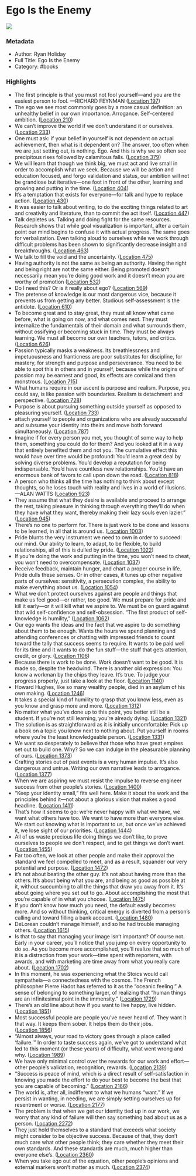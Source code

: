 # Ego Is the Enemy

![](https://images-na.ssl-images-amazon.com/images/I/41o0Fkf%2BvfL._SL200_.jpg)

### Metadata

- Author: Ryan Holiday
- Full Title: Ego Is the Enemy
- Category: #books

### Highlights

- The first principle is that you must not fool yourself—and you are the easiest person to fool. —RICHARD FEYNMAN ([Location 197](https://readwise.io/to_kindle?action=open&asin=B015NTIXWE&location=197))
- The ego we see most commonly goes by a more casual definition: an unhealthy belief in our own importance. Arrogance. Self-centered ambition. ([Location 210](https://readwise.io/to_kindle?action=open&asin=B015NTIXWE&location=210))
- We can’t improve the world if we don’t understand it or ourselves. ([Location 233](https://readwise.io/to_kindle?action=open&asin=B015NTIXWE&location=233))
- One must ask: if your belief in yourself is not dependent on actual achievement, then what is it dependent on? The answer, too often when we are just setting out, is nothing. Ego. And this is why we so often see precipitous rises followed by calamitous falls. ([Location 379](https://readwise.io/to_kindle?action=open&asin=B015NTIXWE&location=379))
- We will learn that though we think big, we must act and live small in order to accomplish what we seek. Because we will be action and education focused, and forgo validation and status, our ambition will not be grandiose but iterative—one foot in front of the other, learning and growing and putting in the time. ([Location 404](https://readwise.io/to_kindle?action=open&asin=B015NTIXWE&location=404))
- It’s a temptation that exists for everyone—for talk and hype to replace action. ([Location 430](https://readwise.io/to_kindle?action=open&asin=B015NTIXWE&location=430))
- It was easier to talk about writing, to do the exciting things related to art and creativity and literature, than to commit the act itself. ([Location 447](https://readwise.io/to_kindle?action=open&asin=B015NTIXWE&location=447))
- Talk depletes us. Talking and doing fight for the same resources. Research shows that while goal visualization is important, after a certain point our mind begins to confuse it with actual progress. The same goes for verbalization. Even talking aloud to ourselves while we work through difficult problems has been shown to significantly decrease insight and breakthroughs. ([Location 463](https://readwise.io/to_kindle?action=open&asin=B015NTIXWE&location=463))
- We talk to fill the void and the uncertainty. ([Location 475](https://readwise.io/to_kindle?action=open&asin=B015NTIXWE&location=475))
- Having authority is not the same as being an authority. Having the right and being right are not the same either. Being promoted doesn’t necessarily mean you’re doing good work and it doesn’t mean you are worthy of promotion ([Location 532](https://readwise.io/to_kindle?action=open&asin=B015NTIXWE&location=532))
- Do I need this? Or is it really about ego? ([Location 569](https://readwise.io/to_kindle?action=open&asin=B015NTIXWE&location=569))
- The pretense of knowledge is our most dangerous vice, because it prevents us from getting any better. Studious self-assessment is the antidote. ([Location 610](https://readwise.io/to_kindle?action=open&asin=B015NTIXWE&location=610))
- To become great and to stay great, they must all know what came before, what is going on now, and what comes next. They must internalize the fundamentals of their domain and what surrounds them, without ossifying or becoming stuck in time. They must be always learning. We must all become our own teachers, tutors, and critics. ([Location 626](https://readwise.io/to_kindle?action=open&asin=B015NTIXWE&location=626))
- Passion typically masks a weakness. Its breathlessness and impetuousness and franticness are poor substitutes for discipline, for mastery, for strength and purpose and perseverance. You need to be able to spot this in others and in yourself, because while the origins of passion may be earnest and good, its effects are comical and then monstrous. ([Location 715](https://readwise.io/to_kindle?action=open&asin=B015NTIXWE&location=715))
- What humans require in our ascent is purpose and realism. Purpose, you could say, is like passion with boundaries. Realism is detachment and perspective. ([Location 728](https://readwise.io/to_kindle?action=open&asin=B015NTIXWE&location=728))
- Purpose is about pursuing something outside yourself as opposed to pleasuring yourself. ([Location 733](https://readwise.io/to_kindle?action=open&asin=B015NTIXWE&location=733))
- attach yourself to people and organizations who are already successful and subsume your identity into theirs and move both forward simultaneously. ([Location 787](https://readwise.io/to_kindle?action=open&asin=B015NTIXWE&location=787))
- Imagine if for every person you met, you thought of some way to help them, something you could do for them? And you looked at it in a way that entirely benefited them and not you. The cumulative effect this would have over time would be profound: You’d learn a great deal by solving diverse problems. You’d develop a reputation for being indispensable. You’d have countless new relationships. You’d have an enormous bank of favors to call upon down the road. ([Location 818](https://readwise.io/to_kindle?action=open&asin=B015NTIXWE&location=818))
- A person who thinks all the time has nothing to think about except thoughts, so he loses touch with reality and lives in a world of illusions. —ALAN WATTS ([Location 923](https://readwise.io/to_kindle?action=open&asin=B015NTIXWE&location=923))
- They assume that what they desire is available and proceed to arrange the rest, taking pleasure in thinking through everything they’ll do when they have what they want, thereby making their lazy souls even lazier.” ([Location 945](https://readwise.io/to_kindle?action=open&asin=B015NTIXWE&location=945))
- There’s no one to perform for. There is just work to be done and lessons to be learned, in all that is around us. ([Location 1003](https://readwise.io/to_kindle?action=open&asin=B015NTIXWE&location=1003))
- Pride blunts the very instrument we need to own in order to succeed: our mind. Our ability to learn, to adapt, to be flexible, to build relationships, all of this is dulled by pride. ([Location 1022](https://readwise.io/to_kindle?action=open&asin=B015NTIXWE&location=1022))
- If you’re doing the work and putting in the time, you won’t need to cheat, you won’t need to overcompensate. ([Location 1037](https://readwise.io/to_kindle?action=open&asin=B015NTIXWE&location=1037))
- Receive feedback, maintain hunger, and chart a proper course in life. Pride dulls these senses. Or in other cases, it tunes up other negative parts of ourselves: sensitivity, a persecution complex, the ability to make everything about us. ([Location 1054](https://readwise.io/to_kindle?action=open&asin=B015NTIXWE&location=1054))
- What we don’t protect ourselves against are people and things that make us feel good—or rather, too good. We must prepare for pride and kill it early—or it will kill what we aspire to. We must be on guard against that wild self-confidence and self-obsession. “The first product of self-knowledge is humility,” ([Location 1062](https://readwise.io/to_kindle?action=open&asin=B015NTIXWE&location=1062))
- Our ego wants the ideas and the fact that we aspire to do something about them to be enough. Wants the hours we spend planning and attending conferences or chatting with impressed friends to count toward the tally that success seems to require. It wants to be paid well for its time and it wants to do the fun stuff—the stuff that gets attention, credit, or glory. ([Location 1106](https://readwise.io/to_kindle?action=open&asin=B015NTIXWE&location=1106))
- Because there is work to be done. Work doesn’t want to be good. It is made so, despite the headwind. There is another old expression: You know a workman by the chips they leave. It’s true. To judge your progress properly, just take a look at the floor. ([Location 1140](https://readwise.io/to_kindle?action=open&asin=B015NTIXWE&location=1140))
- Howard Hughes, like so many wealthy people, died in an asylum of his own making. ([Location 1246](https://readwise.io/to_kindle?action=open&asin=B015NTIXWE&location=1246))
- It takes a special kind of humility to grasp that you know less, even as you know and grasp more and more. ([Location 1312](https://readwise.io/to_kindle?action=open&asin=B015NTIXWE&location=1312))
- No matter what you’ve done up to this point, you better still be a student. If you’re not still learning, you’re already dying. ([Location 1321](https://readwise.io/to_kindle?action=open&asin=B015NTIXWE&location=1321))
- The solution is as straightforward as it is initially uncomfortable: Pick up a book on a topic you know next to nothing about. Put yourself in rooms where you’re the least knowledgeable person. ([Location 1331](https://readwise.io/to_kindle?action=open&asin=B015NTIXWE&location=1331))
- We want so desperately to believe that those who have great empires set out to build one. Why? So we can indulge in the pleasurable planning of ours. ([Location 1373](https://readwise.io/to_kindle?action=open&asin=B015NTIXWE&location=1373))
- Crafting stories out of past events is a very human impulse. It’s also dangerous and untrue. Writing our own narrative leads to arrogance. ([Location 1377](https://readwise.io/to_kindle?action=open&asin=B015NTIXWE&location=1377))
- When we are aspiring we must resist the impulse to reverse engineer success from other people’s stories. ([Location 1400](https://readwise.io/to_kindle?action=open&asin=B015NTIXWE&location=1400))
- “Keep your identity small,” fits well here. Make it about the work and the principles behind it—not about a glorious vision that makes a good headline. ([Location 1411](https://readwise.io/to_kindle?action=open&asin=B015NTIXWE&location=1411))
- That’s how it seems to go: we’re never happy with what we have, we want what others have too. We want to have more than everyone else. We start out knowing what is important to us, but once we’ve achieved it, we lose sight of our priorities. ([Location 1444](https://readwise.io/to_kindle?action=open&asin=B015NTIXWE&location=1444))
- All of us waste precious life doing things we don’t like, to prove ourselves to people we don’t respect, and to get things we don’t want. ([Location 1455](https://readwise.io/to_kindle?action=open&asin=B015NTIXWE&location=1455))
- Far too often, we look at other people and make their approval the standard we feel compelled to meet, and as a result, squander our very potential and purpose. ([Location 1472](https://readwise.io/to_kindle?action=open&asin=B015NTIXWE&location=1472))
- it’s not about beating the other guy. It’s not about having more than the others. It’s about being what you are, and being as good as possible at it, without succumbing to all the things that draw you away from it. It’s about going where you set out to go. About accomplishing the most that you’re capable of in what you choose. ([Location 1475](https://readwise.io/to_kindle?action=open&asin=B015NTIXWE&location=1475))
- If you don’t know how much you need, the default easily becomes: more. And so without thinking, critical energy is diverted from a person’s calling and toward filling a bank account. ([Location 1480](https://readwise.io/to_kindle?action=open&asin=B015NTIXWE&location=1480))
- DeLorean couldn’t manage himself, and so he had trouble managing others. ([Location 1615](https://readwise.io/to_kindle?action=open&asin=B015NTIXWE&location=1615))
- Is that to say that managing your image isn’t important? Of course not. Early in your career, you’ll notice that you jump on every opportunity to do so. As you become more accomplished, you’ll realize that so much of it is a distraction from your work—time spent with reporters, with awards, and with marketing are time away from what you really care about. ([Location 1702](https://readwise.io/to_kindle?action=open&asin=B015NTIXWE&location=1702))
- In this moment, he was experiencing what the Stoics would call sympatheia—a connectedness with the cosmos. The French philosopher Pierre Hadot has referred to it as the “oceanic feeling.” A sense of belonging to something larger, of realizing that “human things are an infinitesimal point in the immensity.” ([Location 1729](https://readwise.io/to_kindle?action=open&asin=B015NTIXWE&location=1729))
- There’s an old line about how if you want to live happy, live hidden. ([Location 1851](https://readwise.io/to_kindle?action=open&asin=B015NTIXWE&location=1851))
- Most successful people are people you’ve never heard of. They want it that way. It keeps them sober. It helps them do their jobs. ([Location 1856](https://readwise.io/to_kindle?action=open&asin=B015NTIXWE&location=1856))
- “Almost always, your road to victory goes through a place called ‘failure.’” In order to taste success again, we’ve got to understand what led to this moment (or these years) of difficulty, what went wrong and why. ([Location 1989](https://readwise.io/to_kindle?action=open&asin=B015NTIXWE&location=1989))
- We have only minimal control over the rewards for our work and effort—other people’s validation, recognition, rewards. ([Location 2139](https://readwise.io/to_kindle?action=open&asin=B015NTIXWE&location=2139))
- “Success is peace of mind, which is a direct result of self-satisfaction in knowing you made the effort to do your best to become the best that you are capable of becoming.” ([Location 2166](https://readwise.io/to_kindle?action=open&asin=B015NTIXWE&location=2166))
- The world is, after all, indifferent to what we humans “want.” If we persist in wanting, in needing, we are simply setting ourselves up for resentment or worse. ([Location 2177](https://readwise.io/to_kindle?action=open&asin=B015NTIXWE&location=2177))
- The problem is that when we get our identity tied up in our work, we worry that any kind of failure will then say something bad about us as a person. ([Location 2272](https://readwise.io/to_kindle?action=open&asin=B015NTIXWE&location=2272))
- They just hold themselves to a standard that exceeds what society might consider to be objective success. Because of that, they don’t much care what other people think; they care whether they meet their own standards. And these standards are much, much higher than everyone else’s. ([Location 2360](https://readwise.io/to_kindle?action=open&asin=B015NTIXWE&location=2360))
- When you take ego out of the equation, other people’s opinions and external markers won’t matter as much. ([Location 2374](https://readwise.io/to_kindle?action=open&asin=B015NTIXWE&location=2374))
